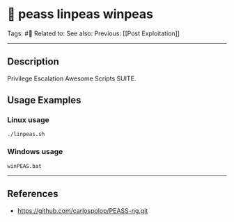# 💢 peass linpeas winpeas
Tags: #💢 
Related to: 
See also: 
Previous: [[Post Exploitation]]

---
## Description

Privilege Escalation Awesome Scripts SUITE.

## Usage Examples

### Linux usage
	./linpeas.sh

### Windows usage

	winPEAS.bat

---
## References

- https://github.com/carlospolop/PEASS-ng.git